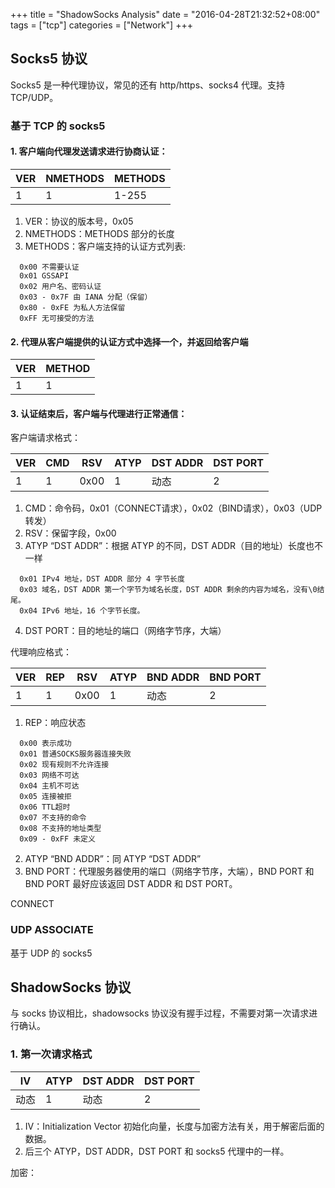 +++
title = "ShadowSocks Analysis"
date = "2016-04-28T21:32:52+08:00"
tags = ["tcp"]
categories = ["Network"]
+++

## Socks5 协议

Socks5 是一种代理协议，常见的还有 http/https、socks4 代理。支持 TCP/UDP。

### 基于 TCP 的 socks5

#### 1. 客户端向代理发送请求进行协商认证：

| VER	| NMETHODS	| METHODS|
|-----|-----------|--------|
| 1	| 1	| 1-255|

1. VER：协议的版本号，0x05
2. NMETHODS：METHODS 部分的长度
3. METHODS：客户端支持的认证方式列表:
```
  0x00 不需要认证
  0x01 GSSAPI
  0x02 用户名、密码认证
  0x03 - 0x7F 由 IANA 分配（保留）
  0x80 - 0xFE 为私人方法保留
  0xFF 无可接受的方法
```

#### 2. 代理从客户端提供的认证方式中选择一个，并返回给客户端

| VER	| METHOD |
|-----|--------|
| 1	| 1 |

#### 3. 认证结束后，客户端与代理进行正常通信：

客户端请求格式：

| VER	| CMD | RSV | ATYP | DST ADDR | DST PORT|
|-----|-----|-----|------|----------|---------|
| 1	 | 1	| 0x00 | 1 | 动态 | 2 |

1. CMD：命令码，0x01（CONNECT请求），0x02（BIND请求），0x03（UDP转发）
2. RSV：保留字段，0x00
3. ATYP “DST ADDR”：根据 ATYP 的不同，DST ADDR（目的地址）长度也不一样
```
  0x01 IPv4 地址，DST ADDR 部分 4 字节长度
  0x03 域名，DST ADDR 第一个字节为域名长度，DST ADDR 剩余的内容为域名，没有\0结尾。
  0x04 IPv6 地址，16 个字节长度。
```
4. DST PORT：目的地址的端口（网络字节序，大端）

代理响应格式：

| VER	| REP | RSV | ATYP | BND ADDR | BND PORT|
|-----|-----|-----|------|----------|---------|
| 1	 | 1	| 0x00 | 1 | 动态 | 2 |

1. REP：响应状态
```
  0x00 表示成功
  0x01 普通SOCKS服务器连接失败
  0x02 现有规则不允许连接
  0x03 网络不可达
  0x04 主机不可达
  0x05 连接被拒
  0x06 TTL超时
  0x07 不支持的命令
  0x08 不支持的地址类型
  0x09 - 0xFF 未定义
```
2. ATYP “BND ADDR”：同 ATYP “DST ADDR”
3. BND PORT：代理服务器使用的端口（网络字节序，大端），BND PORT 和 BND PORT 最好应该返回 DST ADDR 和 DST PORT。

CONNECT
### UDP ASSOCIATE
基于 UDP 的 socks5

## ShadowSocks 协议

与 socks 协议相比，shadowsocks 协议没有握手过程，不需要对第一次请求进行确认。

### 1. 第一次请求格式

| IV | ATYP | DST ADDR | DST PORT |
|----|------|----------|----------|
| 动态 | 1 | 动态 | 2 |

1. IV：Initialization Vector 初始化向量，长度与加密方法有关，用于解密后面的数据。
2. 后三个 ATYP，DST ADDR，DST PORT 和 socks5 代理中的一样。

加密：
